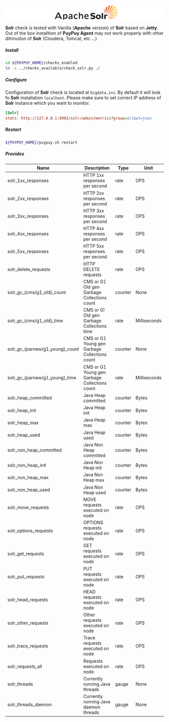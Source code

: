 ![Solr](../images/solr.png)

**Solr** check is tested with Vanilla (**Apache** version) of **Solr** based on **Jetty**.
Out of the box installtion of **PuyPuy Agent** may not work properly with other ditrinution of **Solr** (Cloudera, Tomcat, etc ...)   

##### **Install**

```bash
cd ${PUYPUY_HOME}/checks_enabled
ln -s ../checks_available/check_solr.py ./
```

##### **Configure**

Configuration of **Solr** check is located at `bigdata.ini`. By default it will look fo **Solr** installation `localhost`. 
Please make sure to set correct IP address of **Solr** instance which you want to monitor.   

```ini
[Solr]
stats: http://127.0.0.1:8983/solr/admin/metrics?group=all&wt=json
```

##### **Restart**

```bash
${PUYPUY_HOME}/puypuy.sh restart
```

##### **Provides**

| Name  | Description | Type | Unit|
| ------------- | ------------- |------------- |------------- |
|solr_1xx_responses|HTTP 1xx responses per second|rate|OPS|
|solr_2xx_responses|HTTP 2xx responses per second |rate|OPS|
|solr_3xx_responses|HTTP 3xx responses per second |rate|OPS|
|solr_4xx_responses|HTTP 4xx responses per second |rate|OPS|
|solr_5xx_responses|HTTP 5xx responses per second |rate|OPS|
|solr_delete_requests|HTTP DELETE requests |rate|OPS|
|solr_gc_{cms/g1_old}_count|CMS or G1 Old gen Garbage Collections count |counter|None|
|solr_gc_{cms/g1_old}_time|CMS or G! Old gen Garbage Collections time|rate|Milliseconds|
|solr_gc_{parnew/g1_young}_count|CMS or G1 Young gen Garbage Collections count |counter|None|
|solr_gc_{parnew/g1_young}_time|CMS or G1 Young gen Garbage Collections count |rate|Milliseconds|
|solr_heap_committed|Java Heap committed |counter|Bytes|
|solr_heap_init|Java Heap init|counter|Bytes|
|solr_heap_max|Java Heap max|counter|Bytes|
|solr_heap_used|Java Heap used|counter|Bytes|
|solr_non_heap_committed|Java Non Heap committed |counter|Bytes|
|solr_non_heap_init|Java Non Heap init|counter|Bytes|
|solr_non_heap_max|Java Non Heap max|counter|Bytes|
|solr_non_heap_used|Java Non Heap used|counter|Bytes|
|solr_move_requests|MOVE requests executed on node |rate|OPS|
|solr_options_requests|OPTIONS requests executed on node |rate|OPS|
|solr_get_requests|GET requests executed on node |rate|OPS|
|solr_put_requests|PUT requests executed on node |rate|OPS|
|solr_head_requests|HEAD requests executed on node |rate|OPS|
|solr_other_requests|Other requests executed on node |rate|OPS|
|solr_trace_requests|Trace requests executed on node |rate|OPS|
|solr_requests_all|Requests executed on node |rate|OPS|
|solr_threads|Currently running Java threads |gauge|None|
|solr_threads_daemon|Currently running Java daemon threads |gauge|None|


